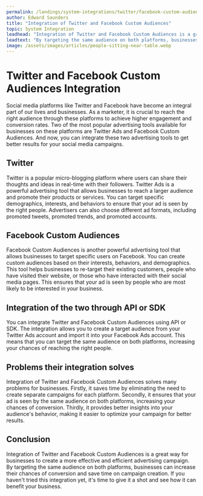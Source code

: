 ```yaml
---
permalink: /landings/system-integrations/twitter/facebook-custom-audiences
author: Edward Saunders
title: "Integration of Twitter and Facebook Custom Audiences"
topic: System Integration
leadhead: "Integration of Twitter and Facebook Custom Audiences is a great way for businesses to create a more effective and efficient advertising campaign"
leadtext: "By targeting the same audience on both platforms, businesses can increase their chances of conversion and save time on campaign creation. If you haven't tried this integration yet, it's time to give it a shot and see how it can benefit your business."
image: /assets/images/articles/people-sitting-near-table.webp
---
```

<div class="arttext">  <h1>Twitter and Facebook Custom Audiences Integration</h1>

  <p>Social media platforms like Twitter and Facebook have become an integral part of our lives and businesses. As a marketer, it is crucial to reach the right audience through these platforms to achieve higher engagement and conversion rates. Two of the most popular advertising tools available for businesses on these platforms are Twitter Ads and Facebook Custom Audiences. And now, you can integrate these two advertising tools to get better results for your social media campaigns.</p>

  <h2>Twitter</h2>
  <p>Twitter is a popular micro-blogging platform where users can share their thoughts and ideas in real-time with their followers. Twitter Ads is a powerful advertising tool that allows businesses to reach a larger audience and promote their products or services. You can target specific demographics, interests, and behaviors to ensure that your ad is seen by the right people. Advertisers can also choose different ad formats, including promoted tweets, promoted trends, and promoted accounts.</p>

  <h2>Facebook Custom Audiences</h2>
  <p>Facebook Custom Audiences is another powerful advertising tool that allows businesses to target specific users on Facebook. You can create custom audiences based on their interests, behaviors, and demographics. This tool helps businesses to re-target their existing customers, people who have visited their website, or those who have interacted with their social media pages. This ensures that your ad is seen by people who are most likely to be interested in your business.</p>

  <h2>Integration of the two through API or SDK</h2>
  <p>You can integrate Twitter and Facebook Custom Audiences using API or SDK. The integration allows you to create a target audience from your Twitter Ads account and import it into your Facebook Ads account. This means that you can target the same audience on both platforms, increasing your chances of reaching the right people.</p>

  <h2>Problems their integration solves</h2>
  <p>Integration of Twitter and Facebook Custom Audiences solves many problems for businesses. Firstly, it saves time by eliminating the need to create separate campaigns for each platform. Secondly, it ensures that your ad is seen by the same audience on both platforms, increasing your chances of conversion. Thirdly, it provides better insights into your audience's behavior, making it easier to optimize your campaign for better results.</p>

  <h2>Conclusion</h2>
  <p>Integration of Twitter and Facebook Custom Audiences is a great way for businesses to create a more effective and efficient advertising campaign. By targeting the same audience on both platforms, businesses can increase their chances of conversion and save time on campaign creation. If you haven't tried this integration yet, it's time to give it a shot and see how it can benefit your business.</p>

</div>